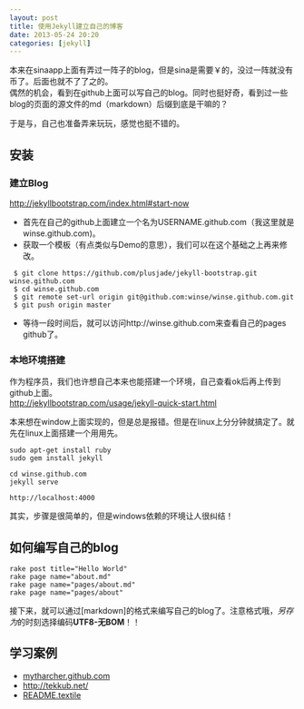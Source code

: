 ```yaml
---
layout: post
title: 使用Jekyll建立自己的博客
date: 2013-05-24 20:20
categories: [jekyll]
---
```


本来在sinaapp上面有弄过一阵子的blog，但是sina是需要￥的，没过一阵就没有币了。后面也就不了了之的。  
偶然的机会，看到在github上面可以写自己的blog。同时也挺好奇，看到过一些blog的页面的源文件的md（markdown）后缀到底是干嘛的？

于是与，自己也准备弄来玩玩，感觉也挺不错的。

## 安装

### 建立Blog

<http://jekyllbootstrap.com/index.html#start-now>  

* 首先在自己的github上面建立一个名为USERNAME.github.com（我这里就是winse.github.com)。
* 获取一个模板（有点类似与Demo的意思），我们可以在这个基础之上再来修改。

```
 $ git clone https://github.com/plusjade/jekyll-bootstrap.git winse.github.com
 $ cd winse.github.com
 $ git remote set-url origin git@github.com:winse/winse.github.com.git
 $ git push origin master
```

* 等待一段时间后，就可以访问http://winse.github.com来查看自己的pages github了。

### 本地环境搭建

作为程序员，我们也许想自己本来也能搭建一个环境，自己查看ok后再上传到github上面。  
<http://jekyllbootstrap.com/usage/jekyll-quick-start.html>

本来想在window上面实现的，但是总是报错。但是在linux上分分钟就搞定了。就先在linux上面搭建一个用用先。

```
sudo apt-get install ruby
sudo gem install jekyll

cd winse.github.com
jekyll serve

http://localhost:4000
```

其实，步骤是很简单的，但是windows依赖的环境让人很纠结！

## 如何编写自己的blog

```
rake post title="Hello World"
rake page name="about.md"
rake page name="pages/about.md"
rake page name="pages/about"
```

接下来，就可以通过[markdown]的格式来编写自己的blog了。注意格式哦，*另存为*的时刻选择编码**UTF8-无BOM**！！

## 学习案例

* [mytharcher.github.com](https://github.com/mytharcher/mytharcher.github.com)
* <http://tekkub.net/>
* [README.textile](https://github.com/mojombo/jekyll/blob/master/README.textile)
